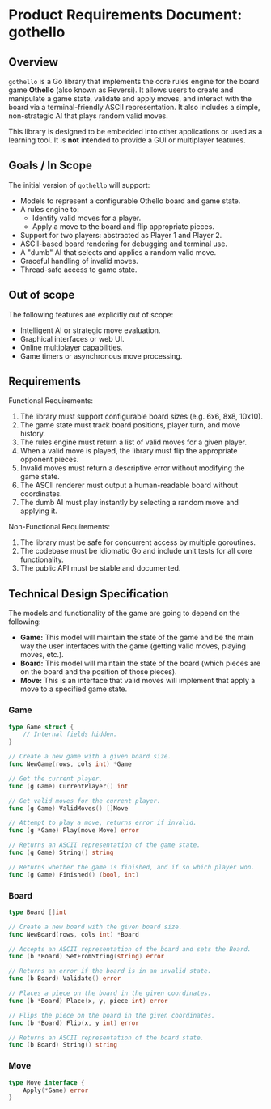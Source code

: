 # Product Requirements Document: gothello

## Overview

`gothello` is a Go library that implements the core rules engine for the board game **Othello** (also known as Reversi). It allows users to create and manipulate a game state, validate and apply moves, and interact with the board via a terminal-friendly ASCII representation. It also includes a simple, non-strategic AI that plays random valid moves.

This library is designed to be embedded into other applications or used as a learning tool. It is **not** intended to provide a GUI or multiplayer features.

## Goals / In Scope

The initial version of `gothello` will support:

- Models to represent a configurable Othello board and game state.
- A rules engine to:
    - Identify valid moves for a player.
    - Apply a move to the board and flip appropriate pieces.
- Support for two players: abstracted as Player 1 and Player 2.
- ASCII-based board rendering for debugging and terminal use.
- A "dumb" AI that selects and applies a random valid move.
- Graceful handling of invalid moves.
- Thread-safe access to game state.

## Out of scope

The following features are explicitly out of scope:

- Intelligent AI or strategic move evaluation.
- Graphical interfaces or web UI.
- Online multiplayer capabilities.
- Game timers or asynchronous move processing.

## Requirements

Functional Requirements:

1. The library must support configurable board sizes (e.g. 6x6, 8x8, 10x10).
2. The game state must track board positions, player turn, and move history.
3. The rules engine must return a list of valid moves for a given player.
4. When a valid move is played, the library must flip the appropriate opponent pieces.
5. Invalid moves must return a descriptive error without modifying the game state.
6. The ASCII renderer must output a human-readable board without coordinates.
7. The dumb AI must play instantly by selecting a random move and applying it.

Non-Functional Requirements:

1. The library must be safe for concurrent access by multiple goroutines.
2. The codebase must be idiomatic Go and include unit tests for all core functionality.
3. The public API must be stable and documented.

## Technical Design Specification

The models and functionality of the game are going to depend on the following:

- **Game:** This model will maintain the state of the game and be the main way the user interfaces with the game (getting valid moves, playing moves, etc.).
- **Board:** This model will maintain the state of the board (which pieces are on the board and the position of those pieces).
- **Move:** This is an interface that valid moves will implement that apply a move to a specified game state.

### Game

```go
type Game struct {
    // Internal fields hidden.
}

// Create a new game with a given board size.
func NewGame(rows, cols int) *Game

// Get the current player.
func (g Game) CurrentPlayer() int

// Get valid moves for the current player.
func (g Game) ValidMoves() []Move

// Attempt to play a move, returns error if invalid.
func (g *Game) Play(move Move) error

// Returns an ASCII representation of the game state.
func (g Game) String() string

// Returns whether the game is finished, and if so which player won.
func (g Game) Finished() (bool, int)
```

### Board

```go
type Board []int

// Create a new board with the given board size.
func NewBoard(rows, cols int) *Board

// Accepts an ASCII representation of the board and sets the Board.
func (b *Board) SetFromString(string) error

// Returns an error if the board is in an invalid state.
func (b Board) Validate() error

// Places a piece on the board in the given coordinates.
func (b *Board) Place(x, y, piece int) error

// Flips the piece on the board in the given coordinates.
func (b *Board) Flip(x, y int) error

// Returns an ASCII representation of the board state.
func (b Board) String() string
```

### Move

```go
type Move interface {
    Apply(*Game) error
}
```